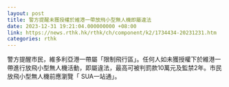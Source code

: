 ```yaml
---
layout: post
title: 警方提醒未獲授權於維港一帶放飛小型無人機即屬違法
date: 2023-12-31 19:21:04.000000000 +08:00
link: https://news.rthk.hk/rthk/ch/component/k2/1734434-20231231.htm
categories: rthk
---
```


警方提醒市民，維多利亞港一帶屬「限制飛行區」。任何人如未獲授權下於維港一帶進行放飛小型無人機活動，即屬違法，最高可被判罰款10萬元及監禁2年。市民放飛小型無人機前應瀏覽「 SUA一站通」。
